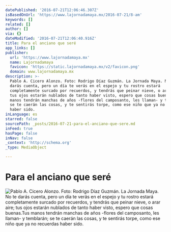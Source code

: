 ```yaml
---
datePublished: '2016-07-21T12:06:46.307Z'
isBasedOnUrl: 'https://www.lajornadamaya.mx/2016-07-21/8-am'
keywords: []
related: []
author: []
via: {}
dateModified: '2016-07-21T12:06:40.916Z'
title: Para el anciano que seré
app_links: []
publisher:
  url: 'https://www.lajornadamaya.mx'
  name: Lajornadamaya
  favicon: 'https://static.lajornadamaya.mx/v2/favicon.png'
  domain: www.lajornadamaya.mx
description: >-
  Pablo A. Cicero Alonzo. Foto: Rodrigo Díaz Guzmán. La Jornada Maya. No te
  darás cuenta, pero un día te verás en el espejo y tu rostro estará
  completamente surcado por recuerdos, y tendrás que peinar nieve, o arar aire;
  tus ojos estarán nublados de tanto haber visto, espero que cosas buenas.Tus
  manos tendrán manchas de años -flores del camposanto, les llaman- y temblarán;
  se te caerán las cosas, y te sentirás torpe, como ese niño que ya no recuerdas
  haber sido.
inLanguage: es
starred: false
sourcePath: _posts/2016-07-21-para-el-anciano-que-sere.md
inFeed: true
hasPage: false
inNav: false
_context: 'http://schema.org'
_type: MediaObject

---
```

# Para el anciano que seré
![Pablo A. Cicero Alonzo. Foto: Rodrigo Díaz Guzmán. La Jornada Maya. No te darás cuenta, pero un día te verás en el espejo y tu rostro estará completamente surcado por recuerdos, y tendrás que peinar nieve, o arar aire; tus ojos estarán nublados de tanto haber visto, espero que cosas buenas.Tus manos tendrán manchas de años -flores del camposanto, les llaman- y temblarán; se te caerán las cosas, y te sentirás torpe, como ese niño que ya no recuerdas haber sido.](https://the-grid-user-content.s3-us-west-2.amazonaws.com/7981088e-e38c-4320-9ad1-10d26d20fec6.png)